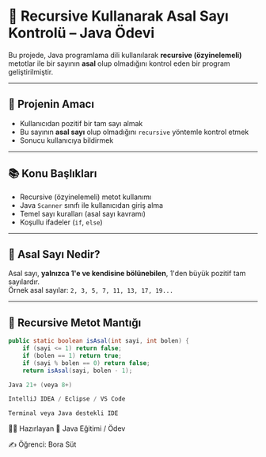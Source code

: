 # 📌 Recursive Kullanarak Asal Sayı Kontrolü – Java Ödevi

Bu projede, Java programlama dili kullanılarak **recursive (özyinelemeli)** metotlar ile bir sayının **asal** olup olmadığını kontrol eden bir program geliştirilmiştir.

---

## 🎯 Projenin Amacı

- Kullanıcıdan pozitif bir tam sayı almak
- Bu sayının **asal sayı** olup olmadığını `recursive` yöntemle kontrol etmek
- Sonucu kullanıcıya bildirmek

---

## 📚 Konu Başlıkları

- Recursive (özyinelemeli) metot kullanımı
- Java `Scanner` sınıfı ile kullanıcıdan giriş alma
- Temel sayı kuralları (asal sayı kavramı)
- Koşullu ifadeler (`if`, `else`)

---

## 🔁 Asal Sayı Nedir?

Asal sayı, **yalnızca 1'e ve kendisine bölünebilen**, 1'den büyük pozitif tam sayılardır.  
Örnek asal sayılar: `2, 3, 5, 7, 11, 13, 17, 19...`

---

## 🧠 Recursive Metot Mantığı

```java
public static boolean isAsal(int sayi, int bolen) {
    if (sayi <= 1) return false;
    if (bolen == 1) return true;
    if (sayi % bolen == 0) return false;
    return isAsal(sayi, bolen - 1);

Java 21+ (veya 8+)

IntelliJ IDEA / Eclipse / VS Code

Terminal veya Java destekli IDE
```

👨‍💻 Hazırlayan
📘 Java Eğitimi / Ödev

✍️ Öğrenci: Bora Süt
